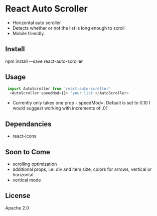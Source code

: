 # React Auto Scroller

- Horizontal auto scroller
- Detects whether or not the list is long enough to scroll
- Mobile friendly.

## Install

npm install --save react-auto-scroller

## Usage
```js
 import AutoScroller from 'react-auto-scroller'
  <AutoScroller speedMod={}> 'your list'</AutoScroller>
```
- Currently only takes one prop - speedMod=. Default is set to 0.10 I would suggest working with increments of .01

## Dependancies
- react-icons

## Soon to Come
- scrolling optimization
- additional props, i.e: div and item size, colors for arrows, vertical or horizontal
- vertical mode 

## License

Apache 2.0
